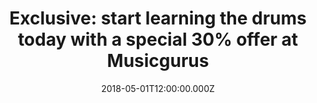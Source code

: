---
campaign-uuid: "c-5b031575-73a1-4300-932f-609185399534"
type: "Offer"
category: "Music"
date: "2018-05-01T12:00:00.000Z"
end-date: "2018-08-30T12:00:00.000Z"
disable-form: false
is_promoted: false
has_entry_page: false
title: "Exclusive: start learning the drums today with a special 30% offer at Musicgurus"
competition-description: "<p>Start learning the drums today with a special 30% offer\
  \ at Musicgurus & Rockschool!</p>\n<p>Rockschool drum courses on MusicGurus are\
  \ for beginners (Debut) all the way through to very advanced musicians (Grade 8)\
  \ so there’s something for every drummer. The pieces in each grade are performed\
  \ and taught by talented pros, and include sheet music, backing tracks and a special\
  \ slow motion and looping video player to help you learn every note played.</p>\n"
banner-img: "https://assets.expresslyapp.com/asset-c12b4d47-30d2-474e-b951-3945d8d78294.jpg"
logo-left-href: "https://www.musicgurus.com/"
logo-left-image: "https://assets.expresslyapp.com/asset-78f189a4-1ce3-4c02-85c0-e96cd9039121.jpg"
logo-left-title: "MusicGurus"
has-winner: false
country-restrictions:
- "GB"
---